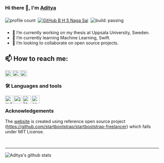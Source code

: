 ### Hi there 👋, I'm [Aditya][website]

###
![profile count](https://komarev.com/ghpvc/?username=aditya-shirke&color=red)&nbsp;
[![GitHub B H S Naga Sai](https://img.shields.io/github/followers/aditya-shirke?label=follow&style=social)](https://github.com/aditya-shirke)&nbsp;
![build: passing](https://img.shields.io/badge/build-passing-success)
###

- 🔭 I’m currently working on my thesis at Uppsala University, Sweden.
- 🌱 I’m currently learning Machine Learning, Swift.
- 👯 I’m looking to collaborate on open source projects.

## 📫 How to reach me: 

[<img alt="mail" align="left" width="22px" src="https://cdn.jsdelivr.net/npm/simple-icons@3.4.0/icons/mail-dot-ru.svg"/>][mail]
[<img alt="linkedin" align="left" width="22px" src="https://cdn.jsdelivr.net/npm/simple-icons@3.4.0/icons/linkedin.svg"/>][linkedin]
[<img alt="instagram" align="left" width="22px" src="https://cdn.jsdelivr.net/npm/simple-icons@3.4.0/icons/instagram.svg"/>][instagram]
  
  


<br />

### 🛠️ Languages and tools

<img alt="python" align="left" width="26px" src="https://cdn.jsdelivr.net/npm/simple-icons@3.4.0/icons/python.svg"/>
<img alt="java" align="left" width="26px" src="https://cdn.jsdelivr.net/npm/simple-icons@3.4.0/icons/java.svg"/>
<img alt="html5" align="left" width="26px" src="https://cdn.jsdelivr.net/npm/simple-icons@3.4.0/icons/html5.svg"/>
<img alt="android" align="left" width="26px" src="https://cdn.jsdelivr.net/npm/simple-icons@3.4.0/icons/android.svg"/>

<br />

###  Acknowledgements
The [website] is created using reference open source project (https://github.com/startbootstrap/startbootstrap-freelancer) which falls under MIT License.

<br />


---

<img align="left" src="https://github-readme-stats.vercel.app/api?username=aditya-shirke&show_icons=true&hide_border=true&count_private=true" alt="Aditya's github stats" />


[website]: https://aditya-shirke.github.io
[mail]: mailto:adsh0960@student.uu.se
[linkedin]: https://www.linkedin.com/in/adityashirke/
[instagram]: https://www.instagram.com/shirke.aditya/



